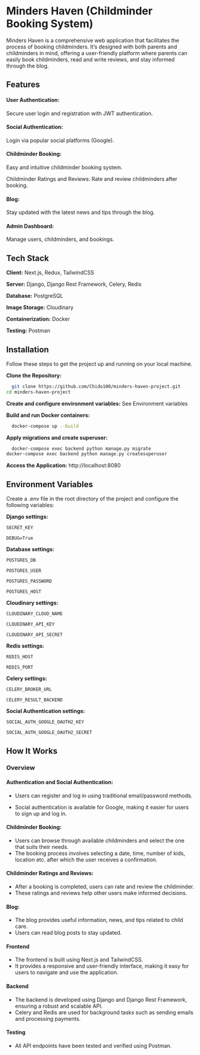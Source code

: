 
# Minders Haven (Childminder Booking System)

Minders Haven is a comprehensive web application that facilitates the process of booking childminders. It’s designed with both parents and childminders in mind, offering a user-friendly platform where parents can easily book childminders, read and write reviews, and stay informed through the blog.


## Features


#### User Authentication: 
Secure user login and registration with JWT authentication.

#### Social Authentication: 
Login via popular social platforms (Google).

#### Childminder Booking:
Easy and intuitive childminder booking system.

Childminder Ratings and Reviews: Rate and review childminders after booking.

#### Blog:
Stay updated with the latest news and tips through the blog.

#### Admin Dashboard:
Manage users, childminders, and bookings.
## Tech Stack

**Client:** Next.js, Redux, TailwindCSS

**Server:** Django, Django Rest Framework, Celery, Redis

**Database:** PostgreSQL

**Image Storage:** Cloudinary

**Containerization:** Docker

**Testing:** Postman


## Installation

Follow these steps to get the project up and running on your local machine.


**Clone the Repository:**
```bash
  git clone https://github.com/Chido100/minders-haven-project.git
cd minders-haven-project
```
**Create and configure environment variables:** See Environment variables

**Build and run Docker containers:**
```bash
  docker-compose up --build
```

**Apply migrations and create superuser:**
```bash
  docker-compose exec backend python manage.py migrate
docker-compose exec backend python manage.py createsuperuser
```

**Access the Application:** http://localhost:8080
    
## Environment Variables

Create a .env file in the root directory of the project and configure the following variables:

**Django settings:**

`SECRET_KEY`

`DEBUG=True`

**Database settings:**

`POSTGRES_DB`

`POSTGRES_USER`

`POSTGRES_PASSWORD`

`POSTGRES_HOST`


**Cloudinary settings:**

`CLOUDINARY_CLOUD_NAME`

`CLOUDINARY_API_KEY`

`CLOUDINARY_API_SECRET`

**Redis settings:**

`REDIS_HOST`

`REDIS_PORT`

**Celery settings:**

`CELERY_BROKER_URL`

`CELERY_RESULT_BACKEND`

**Social Authentication settings:**

`SOCIAL_AUTH_GOOGLE_OAUTH2_KEY`

`SOCIAL_AUTH_GOOGLE_OAUTH2_SECRET`




## How It Works
### Overview
#### Authentication and Social Authentication:
- Users can register and log in using traditional email/password methods.

- Social authentication is available for Google, making it easier for users to sign up and log in.

#### Childminder Booking:
- Users can browse through available childminders and select the one that suits their needs.
- The booking process involves selecting a date, time, number of kids, location etc. after which the user receives a confirmation.

#### Childminder Ratings and Reviews:
- After a booking is completed, users can rate and review the childminder.
- These ratings and reviews help other users make informed decisions.

#### Blog:
- The blog provides useful information, news, and tips related to child care.
- Users can read blog posts to stay updated.

#### Frontend
- The frontend is built using Next.js and TailwindCSS.
- It provides a responsive and user-friendly interface, making it easy for users to navigate and use the application.

#### Backend
- The backend is developed using Django and Django Rest Framework, ensuring a robust and scalable API.
- Celery and Redis are used for background tasks such as sending emails and processing payments.

#### Testing
- All API endpoints have been tested and verified using Postman.